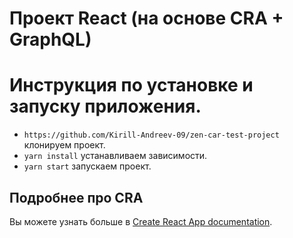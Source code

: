 # Проект React (на основе CRA + GraphQL)


# Инструкция по установке и запуску приложения.

- `https://github.com/Kirill-Andreev-09/zen-car-test-project` клонируем проект.
- `yarn install` устанавливаем зависимости.
- `yarn start` запускаем проект.


## Подробнее про CRA

Вы можете узнать больше в [Create React App documentation](https://facebook.github.io/create-react-app/docs/getting-started).